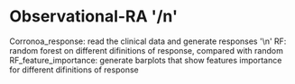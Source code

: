# Observational-RA '/n'
Corronoa_response: read the clinical data and generate responses '\n'
RF: random forest on different difinitions of response, compared with random
RF_feature_importance: generate barplots that show features importance for different difinitions of response
